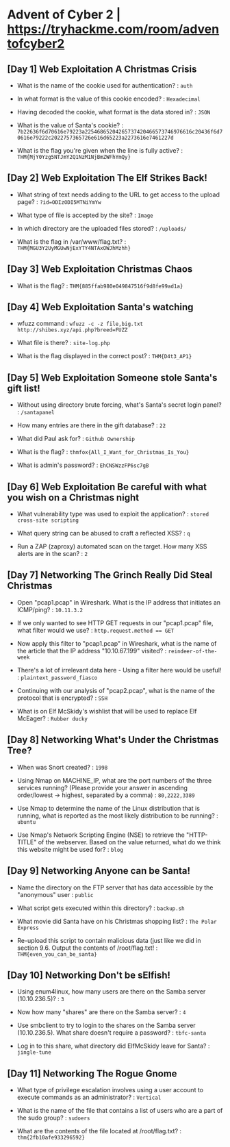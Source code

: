# Advent of Cyber 2 | https://tryhackme.com/room/adventofcyber2

## [Day 1] Web Exploitation A Christmas Crisis

- What is the name of the cookie used for authentication? : `auth`

- In what format is the value of this cookie encoded? : `Hexadecimal`

- Having decoded the cookie, what format is the data stored in? : `JSON`

- What is the value of Santa's cookie? : `7b22636f6d70616e79223a22546865204265737420466573746976616c20436f6d70616e79222c2022757365726e616d65223a2273616e7461227d`

- What is the flag you're given when the line is fully active? : `THM{MjY0Yzg5NTJmY2Q1NzM1NjBmZWFhYmQy}`

## [Day 2] Web Exploitation The Elf Strikes Back!

- What string of text needs adding to the URL to get access to the upload page? : `?id=ODIzODI5MTNiYmYw`

- What type of file is accepted by the site? : `Image`

- In which directory are the uploaded files stored? : `/uploads/`

- What is the flag in /var/www/flag.txt? : `THM{MGU3Y2UyMGUwNjExYTY4NTAxOWJhMzhh}`

## [Day 3] Web Exploitation Christmas Chaos

- What is the flag? : `THM{885ffab980e049847516f9d8fe99ad1a}`

## [Day 4] Web Exploitation Santa's watching

- wfuzz command : `wfuzz -c -z file,big.txt http://shibes.xyz/api.php?breed=FUZZ`

- What file is there? : `site-log.php`

- What is the flag displayed in the correct post? : `THM{D4t3_AP1}`

## [Day 5] Web Exploitation Someone stole Santa's gift list!

- Without using directory brute forcing, what's Santa's secret login panel? : `/santapanel`

- How many entries are there in the gift database? : `22`

- What did Paul ask for? : `Github Ownership`

- What is the flag? : `thmfox{All_I_Want_for_Christmas_Is_You}`

- What is admin's password? : `EhCNSWzzFP6sc7gB`

## [Day 6] Web Exploitation Be careful with what you wish on a Christmas night

- What vulnerability type was used to exploit the application? : `stored cross-site scripting`

- What query string can be abused to craft a reflected XSS? : `q`

- Run a ZAP (zaproxy) automated scan on the target. How many XSS alerts are in the scan? : `2`

## [Day 7] Networking The Grinch Really Did Steal Christmas

- Open "pcap1.pcap" in Wireshark. What is the IP address that initiates an ICMP/ping? : `10.11.3.2`

- If we only wanted to see HTTP GET requests in our "pcap1.pcap" file, what filter would we use? : `http.request.method == GET`

- Now apply this filter to "pcap1.pcap" in Wireshark, what is the name of the article that the IP address "10.10.67.199" visited? : `reindeer-of-the-week`

- There's a lot of irrelevant data here - Using a filter here would be useful! : `plaintext_password_fiasco`

- Continuing with our analysis of "pcap2.pcap", what is the name of the protocol that is encrypted? : `SSH`

- What is on Elf McSkidy's wishlist that will be used to replace Elf McEager? : `Rubber ducky`

## [Day 8] Networking What's Under the Christmas Tree?

- When was Snort created? : `1998`

- Using Nmap on MACHINE_IP, what are the port numbers of the three services running?  (Please provide your answer in ascending order/lowest -> highest, separated by a comma) : `80,2222,3389`

- Use Nmap to determine the name of the Linux distribution that is running, what is reported as the most likely distribution to be running? : `ubuntu`

- Use Nmap's Network Scripting Engine (NSE) to retrieve the "HTTP-TITLE" of the webserver. Based on the value returned, what do we think this website might be used for? : `blog`
 
## [Day 9] Networking Anyone can be Santa!
 
- Name the directory on the FTP server that has data accessible by the "anonymous" user : `public`

- What script gets executed within this directory? : `backup.sh`

- What movie did Santa have on his Christmas shopping list? : `The Polar Express`

- Re-upload this script to contain malicious data (just like we did in section 9.6. Output the contents of /root/flag.txt! : `THM{even_you_can_be_santa}`

## [Day 10] Networking Don't be sElfish!

- Using enum4linux, how many users are there on the Samba server (10.10.236.5)? : `3`

- Now how many "shares" are there on the Samba server? : `4`

- Use smbclient to try to login to the shares on the Samba server (10.10.236.5). What share doesn't require a password? : `tbfc-santa`

- Log in to this share, what directory did ElfMcSkidy leave for Santa? : `jingle-tune`

## [Day 11] Networking The Rogue Gnome

- What type of privilege escalation involves using a user account to execute commands as an administrator? : `Vertical`

- What is the name of the file that contains a list of users who are a part of the sudo group? : `sudoers`

- What are the contents of the file located at /root/flag.txt? : `thm{2fb10afe933296592}`
